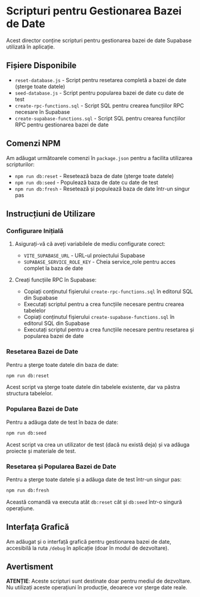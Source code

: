 # Scripturi pentru Gestionarea Bazei de Date

Acest director conține scripturi pentru gestionarea bazei de date Supabase utilizată în aplicație.

## Fișiere Disponibile

- `reset-database.js` - Script pentru resetarea completă a bazei de date (șterge toate datele)
- `seed-database.js` - Script pentru popularea bazei de date cu date de test
- `create-rpc-functions.sql` - Script SQL pentru crearea funcțiilor RPC necesare în Supabase
- `create-supabase-functions.sql` - Script SQL pentru crearea funcțiilor RPC pentru gestionarea bazei de date

## Comenzi NPM

Am adăugat următoarele comenzi în `package.json` pentru a facilita utilizarea scripturilor:

- `npm run db:reset` - Resetează baza de date (șterge toate datele)
- `npm run db:seed` - Populează baza de date cu date de test
- `npm run db:fresh` - Resetează și populează baza de date într-un singur pas

## Instrucțiuni de Utilizare

### Configurare Inițială

1. Asigurați-vă că aveți variabilele de mediu configurate corect:
   - `VITE_SUPABASE_URL` - URL-ul proiectului Supabase
   - `SUPABASE_SERVICE_ROLE_KEY` - Cheia service_role pentru acces complet la baza de date

2. Creați funcțiile RPC în Supabase:
   - Copiați conținutul fișierului `create-rpc-functions.sql` în editorul SQL din Supabase
   - Executați scriptul pentru a crea funcțiile necesare pentru crearea tabelelor
   - Copiați conținutul fișierului `create-supabase-functions.sql` în editorul SQL din Supabase
   - Executați scriptul pentru a crea funcțiile necesare pentru resetarea și popularea bazei de date

### Resetarea Bazei de Date

Pentru a șterge toate datele din baza de date:

```bash
npm run db:reset
```

Acest script va șterge toate datele din tabelele existente, dar va păstra structura tabelelor.

### Popularea Bazei de Date

Pentru a adăuga date de test în baza de date:

```bash
npm run db:seed
```

Acest script va crea un utilizator de test (dacă nu există deja) și va adăuga proiecte și materiale de test.

### Resetarea și Popularea Bazei de Date

Pentru a șterge toate datele și a adăuga date de test într-un singur pas:

```bash
npm run db:fresh
```

Această comandă va executa atât `db:reset` cât și `db:seed` într-o singură operațiune.

## Interfața Grafică

Am adăugat și o interfață grafică pentru gestionarea bazei de date, accesibilă la ruta `/debug` în aplicație (doar în modul de dezvoltare).

## Avertisment

**ATENȚIE**: Aceste scripturi sunt destinate doar pentru mediul de dezvoltare. Nu utilizați aceste operațiuni în producție, deoarece vor șterge date reale.
